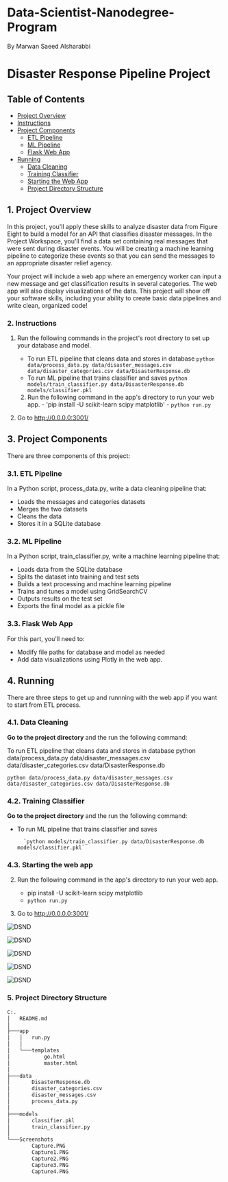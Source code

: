 # Data-Scientist-Nanodegree-Program
By Marwan Saeed Alsharabbi

# Disaster Response Pipeline Project

## Table of Contents

- [Project Overview](#overview)
- [Instructions](#inst)
- [Project Components](#components)
  - [ETL Pipeline](#etl_pipeline)
  - [ML Pipeline](#ml_pipeline)
  - [Flask Web App](#flask)
- [Running](#run)
  - [Data Cleaning](#cleaning)
  - [Training Classifier](#training)
  - [Starting the Web App](#starting)
  - [Project Directory Structure](#Directory)
  

<a id='overview'></a>

## 1. Project Overview

 In this project, you'll apply these skills to analyze disaster data from Figure Eight to build a model for an API that classifies disaster messages.
In the Project Workspace, you'll find a data set containing real messages that were sent during disaster events. You will be creating a machine learning pipeline to categorize these events so that you can send the messages to an appropriate disaster relief agency.

Your project will include a web app where an emergency worker can input a new message and get classification results in several categories. The web app will also display visualizations of the data. This project will show off your software skills, including your ability to create basic data pipelines and write clean, organized code!

<a id='inst'></a>

### 2. Instructions
1. Run the following commands in the project's root directory to set up your database and model.
    
    - To run ETL pipeline that cleans data and stores in database
        `python data/process_data.py data/disaster_messages.csv data/disaster_categories.csv data/DisasterResponse.db`
    - To run ML pipeline that trains classifier and saves
        `python models/train_classifier.py data/DisasterResponse.db models/classifier.pkl`
     2. Run the following command in the app's directory to run your web app.
       - 'pip install -U scikit-learn scipy matplotlib'
       - `python run.py`

3. Go to http://0.0.0.0:3001/   

<a id='components'></a>

## 3. Project Components

There are three components of this project:

<a id='etl_pipeline'></a>

### 3.1. ETL Pipeline
In a Python script, process_data.py, write a data cleaning pipeline that:

- Loads the messages and categories datasets
- Merges the two datasets
- Cleans the data
- Stores it in a SQLite database

<a id='ml_pipeline'></a>

### 3.2. ML Pipeline
In a Python script, train_classifier.py, write a machine learning pipeline that:

- Loads data from the SQLite database
- Splits the dataset into training and test sets
- Builds a text processing and machine learning pipeline
- Trains and tunes a model using GridSearchCV
- Outputs results on the test set
- Exports the final model as a pickle file

<a id='flask'></a>

### 3.3. Flask Web App
For this part, you'll need to:

- Modify file paths for database and model as needed
- Add data visualizations using Plotly in the web app. 

<a id='run'></a>

## 4. Running

There are three steps to get up and runnning with the web app if you want to start from ETL process.


<a id='cleaning'></a>

### 4.1. Data Cleaning

**Go to the project directory** and the run the following command:

To run ETL pipeline that cleans data and stores in database python data/process_data.py data/disaster_messages.csv data/disaster_categories.csv data/DisasterResponse.db
 
 `python data/process_data.py data/disaster_messages.csv data/disaster_categories.csv data/DisasterResponse.db`

 <a id='training'></a>

### 4.2. Training Classifier
**Go to the project directory** and the run the following command:
- To run ML pipeline that trains classifier and saves

        `python models/train_classifier.py data/DisasterResponse.db models/classifier.pkl`
       
        
<a id='starting'></a>

### 4.3. Starting the web app

2. Run the following command in the app's directory to run your web app.

    - pip install -U scikit-learn scipy matplotlib
    - `python run.py`

3. Go to http://0.0.0.0:3001/

![DSND](./Screenshots/Capture1.PNG)

![DSND](./Screenshots/Capture.PNG)

![DSND](./Screenshots/Capture2.PNG)

![DSND](./Screenshots/Capture3.PNG)

![DSND](./Screenshots/Capture4.PNG)

<a id='Directory'></a>

### 5. Project Directory Structure
```bash
C:.
│   README.md
│
├───app
│   │   run.py
│   │
│   └───templates
│           go.html
│           master.html
│
├───data
│       DisasterResponse.db
│       disaster_categories.csv
│       disaster_messages.csv
│       process_data.py
│
├───models
│       classifier.pkl
│       train_classifier.py
│
└───Screenshots
        Capture.PNG
        Capture1.PNG
        Capture2.PNG
        Capture3.PNG
        Capture4.PNG

